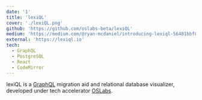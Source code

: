 ```yaml
---
date: '1'
title: 'lexiQL'
cover: './lexiQL.png'
github: 'https://github.com/oslabs-beta/lexiQL'
medium: 'https://medium.com/@ryan-mcdaniel/introducing-lexiql-56401bbf8d9e'
external: 'https://lexiql.io'
tech:
  - GraphQL
  - PostgreSQL
  - React
  - CodeMirror
---
```


lexiQL is a [GraphQL](https://graphql.org/) migration aid and relational database visualizer, developed under tech accelerator [OSLabs](https://opensourcelabs.io).
